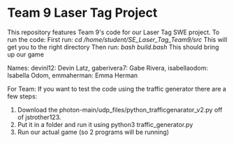 # Team 9 Laser Tag Project  

This repository features Team 9's code for our Laser Tag SWE project.
To run the code:
First run: *cd /home/student/SE_Laser_Tag_Team9/src*
This will get you to the right directory
Then run: *bash build.bash*
This should bring up our game

Names:
devinl12: Devin Latz, gaberivera7: Gabe Rivera, isabellaodom: Isabella Odom, emmaherman: Emma Herman

For Team: If you want to test the code using the traffic generator there are a few steps:
1. Download the photon-main/udp_files/python_trafficgenarator_v2.py off of jstrother123.
2. Put it in a folder and run it using python3 traffic_generator.py
3. Run our actual game (so 2 programs will be running)

